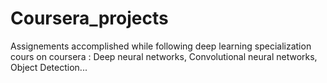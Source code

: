 # Coursera_projects
 Assignements accomplished while following deep learning specialization cours on coursera : Deep neural networks, Convolutional neural networks, Object Detection...
